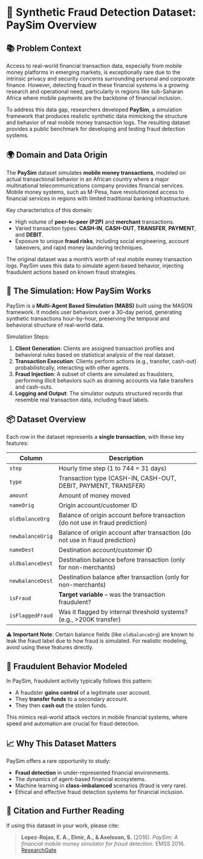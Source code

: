 
# 💸 Synthetic Fraud Detection Dataset: PaySim Overview

## 📚 Problem Context

Access to real-world financial transaction data, especially from mobile money platforms in emerging markets, is exceptionally rare due to the intrinsic privacy and security concerns surrounding personal and corporate finance. However, detecting fraud in these financial systems is a growing research and operational need, particularly in regions like sub-Saharan Africa where mobile payments are the backbone of financial inclusion.

To address this data gap, researchers developed **PaySim**, a simulation framework that produces realistic synthetic data mimicking the structure and behavior of real mobile money transaction logs. The resulting dataset provides a public benchmark for developing and testing fraud detection systems.

## 🌍 Domain and Data Origin

The **PaySim** dataset simulates **mobile money transactions**, modeled on actual transactional behavior in an African country where a major multinational telecommunications company provides financial services. Mobile money systems, such as M-Pesa, have revolutionized access to financial services in regions with limited traditional banking infrastructure.

Key characteristics of this domain:
- High volume of **peer-to-peer (P2P)** and **merchant** transactions.
- Varied transaction types: **CASH-IN**, **CASH-OUT**, **TRANSFER**, **PAYMENT**, and **DEBIT**.
- Exposure to unique **fraud risks**, including social engineering, account takeovers, and rapid money laundering techniques.

The original dataset was a month’s worth of real mobile money transaction logs. PaySim uses this data to simulate agent-based behavior, injecting fraudulent actions based on known fraud strategies.

## 🧪 The Simulation: How PaySim Works

PaySim is a **Multi-Agent Based Simulation (MABS)** built using the MASON framework. It models user behaviors over a 30-day period, generating synthetic transactions hour-by-hour, preserving the temporal and behavioral structure of real-world data.

Simulation Steps:
1. **Client Generation**: Clients are assigned transaction profiles and behavioral rules based on statistical analysis of the real dataset.
2. **Transaction Execution**: Clients perform actions (e.g., transfer, cash-out) probabilistically, interacting with other agents.
3. **Fraud Injection**: A subset of clients are simulated as fraudsters, performing illicit behaviors such as draining accounts via fake transfers and cash-outs.
4. **Logging and Output**: The simulator outputs structured records that resemble real transaction data, including fraud labels.

## 📦 Dataset Overview

Each row in the dataset represents a **single transaction**, with these key features:

| Column | Description |
|--------|-------------|
| `step` | Hourly time step (1 to 744 = 31 days) |
| `type` | Transaction type (CASH-IN, CASH-OUT, DEBIT, PAYMENT, TRANSFER) |
| `amount` | Amount of money moved |
| `nameOrig` | Origin account/customer ID |
| `oldbalanceOrg` | Balance of origin account before transaction (do not use in fraud prediction) |
| `newbalanceOrig` | Balance of origin account after transaction (do not use in fraud prediction) |
| `nameDest` | Destination account/customer ID |
| `oldbalanceDest` | Destination balance before transaction (only for non-merchants) |
| `newbalanceDest` | Destination balance after transaction (only for non-merchants) |
| `isFraud` | **Target variable** – was the transaction fraudulent? |
| `isFlaggedFraud` | Was it flagged by internal threshold systems? (e.g., >200K transfer) |

⚠️ **Important Note**: Certain balance fields (like `oldbalanceOrg`) are known to leak the fraud label due to how fraud is simulated. For realistic modeling, avoid using these features directly.

## 🧠 Fraudulent Behavior Modeled

In PaySim, fraudulent activity typically follows this pattern:
- A fraudster **gains control** of a legitimate user account.
- They **transfer funds** to a secondary account.
- They then **cash out** the stolen funds.

This mimics real-world attack vectors in mobile financial systems, where speed and automation are crucial for fraud detection.

## 📈 Why This Dataset Matters

PaySim offers a rare opportunity to study:
- **Fraud detection** in under-represented financial environments.
- The dynamics of agent-based financial ecosystems.
- Machine learning in **class-imbalanced** scenarios (fraud is very rare).
- Ethical and effective fraud detection systems for financial inclusion.

## 🧾 Citation and Further Reading

If using this dataset in your work, please cite:

> **Lopez-Rojas, E. A., Elmir, A., & Axelsson, S.** (2016). *PaySim: A financial mobile money simulator for fraud detection*. EMSS 2016. [ResearchGate](https://www.researchgate.net/publication/313138956_PAYSIM_A_FINANCIAL_MOBILE_MONEY_SIMULATOR_FOR_FRAUD_DETECTION)
